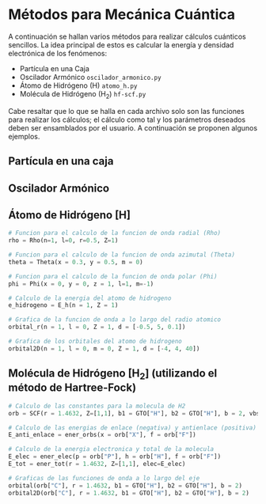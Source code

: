 # Métodos para Mecánica Cuántica

A continuación se hallan varios métodos para realizar cálculos cuánticos sencillos.
La idea principal de estos es calcular la energía y densidad electrónica de los fenómenos:
* Partícula en una Caja
* Oscilador Armónico `oscilador_armonico.py`
* Átomo de Hidrógeno (H) `atomo_h.py`
* Molécula de Hidrógeno (H<sub>2</sub>) `hf-scf.py`

Cabe resaltar que lo que se halla en cada archivo solo son las funciones para realizar los cálculos; el cálculo como tal y los parámetros deseados deben ser ensamblados por el usuario. A continuación se proponen algunos ejemplos.

## Partícula en una caja

## Oscilador Armónico

## Átomo de Hidrógeno [H]
```python
# Funcion para el calculo de la funcion de onda radial (Rho)
rho = Rho(n=1, l=0, r=0.5, Z=1)

# Funcion para el calculo de la funcion de onda azimutal (Theta)
theta = Theta(x = 0.3, y = 0.5, m = 0)

# Funcion para el calculo de la funcion de onda polar (Phi)
phi = Phi(x = 0, y = 0, z = 1, l=1, m=-1)

# Calculo de la energia del atomo de hidrogeno
e_hidrogeno = E_h(n = 1, Z = 1)

# Grafica de la funcion de onda a lo largo del radio atomico
orbital_r(n = 1, l = 0, Z = 1, d = [-0.5, 5, 0.1])

# Grafica de los orbitales del atomo de hidrogeno
orbital2D(n = 1, l = 0, m = 0, Z = 1, d = [-4, 4, 40])
```

## Molécula de Hidrógeno [H<sub>2</sub>] (utilizando el método de Hartree-Fock)
```python
# Calculo de las constantes para la molecula de H2
orb = SCF(r = 1.4632, Z=[1,1], b1 = GTO["H"], b2 = GTO["H"], b = 2, vbs=True)

# Calculo de las energias de enlace (negativa) y antienlace (positiva)
E_anti_enlace = ener_orbs(x = orb["X"], f = orb["F"])

# Calculo de la energia electronica y total de la molecula
E_elec = ener_elec(p = orb["P"], h = orb["H"], f = orb["F"])
E_tot = ener_tot(r = 1.4632, Z=[1,1], elec=E_elec)

# Graficas de las funciones de onda a lo largo del eje
orbital(orb["C"], r = 1.4632, b1 = GTO["H"], b2 = GTO["H"], b = 2)
orbital2D(orb["C"], r = 1.4632, b1 = GTO["H"], b2 = GTO["H"], b = 2)
```
